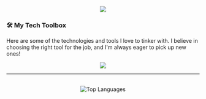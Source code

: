 <p align="center">
  <img src="https://capsule-render.vercel.app/api?type=waving&height=240&color=gradient&text=hello%20my%20name%20is%20Rom">
</p>

### 🛠️ My Tech Toolbox

Here are some of the technologies and tools I love to tinker with. I believe in choosing the right tool for the job, and I'm always eager to pick up new ones!

<p align="center">
  <a href="https://skillicons.dev">
    <img src="https://skillicons.dev/icons?i=git,java,py,ts,js,kubernetes,docker,c,cs,css,html,mysql,react,nodejs,express,tensorflow,firebase,unity,postman,vscode,pycharm,idea,clion&perline=10" />
  </a>
</p>
<hr>
<p align="center">
  </br>
  <img src="https://github-readme-stats.vercel.app/api/top-langs/?username=DarthRomolus&layout=compact&theme=dark&hide_border=true&langs_count=6" alt="Top Languages" />
  <!-- Replace RomYourUsername with your actual GitHub username! -->
</p>
